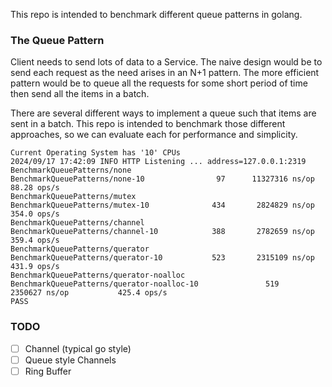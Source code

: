 This repo is intended to benchmark different queue patterns in golang.

### The Queue Pattern
Client needs to send lots of data to a Service. The naive design would be to
send each request as the need arises in an N+1 pattern. The more efficient
pattern would be to queue all the requests for some short period of time then
send all the items in a batch.

There are several different ways to implement a queue such that items are sent in a
batch. This repo is intended to benchmark those different approaches, so we
can evaluate each for performance and simplicity.


```
Current Operating System has '10' CPUs
2024/09/17 17:42:09 INFO HTTP Listening ... address=127.0.0.1:2319
BenchmarkQueuePatterns/none
BenchmarkQueuePatterns/none-10         	      97	  11327316 ns/op	        88.28 ops/s
BenchmarkQueuePatterns/mutex
BenchmarkQueuePatterns/mutex-10        	     434	   2824829 ns/op	       354.0 ops/s
BenchmarkQueuePatterns/channel
BenchmarkQueuePatterns/channel-10      	     388	   2782659 ns/op	       359.4 ops/s
BenchmarkQueuePatterns/querator
BenchmarkQueuePatterns/querator-10     	     523	   2315109 ns/op	       431.9 ops/s
BenchmarkQueuePatterns/querator-noalloc
BenchmarkQueuePatterns/querator-noalloc-10         	     519	   2350627 ns/op	       425.4 ops/s
PASS
```

### TODO
- [ ] Channel (typical go style)
- [ ] Queue style Channels
- [ ] Ring Buffer
